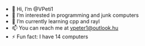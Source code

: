- 👋 Hi, I’m @VPeti1
- 👀 I’m interested in programming and junk computers
- 🌱 I’m currently learning cpp and rayl
- 📫 You can reach me at vpeter1@outlook.hu
- ⚡ Fun fact: I have 14 computers

<!---
VPeti1/VPeti1 is a ✨ special ✨ repository because its `README.md` (this file) appears on your GitHub profile.
You can click the Preview link to take a look at your changes.
--->
